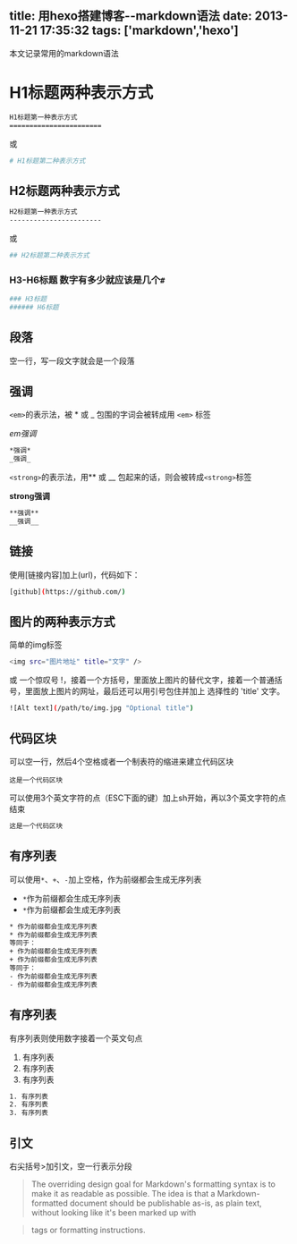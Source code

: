 title: 用hexo搭建博客--markdown语法
date: 2013-11-21 17:35:32
tags: ['markdown','hexo']
---

本文记录常用的markdown语法

H1标题两种表示方式
=======================

```sh
H1标题第一种表示方式
=======================
```
或
```sh
# H1标题第二种表示方式
```

H2标题两种表示方式
-----------------------

```sh
H2标题第一种表示方式
-----------------------
```
或
```sh
## H2标题第二种表示方式
```

### H3-H6标题 数字有多少就应该是几个`#`

```sh
### H3标题
###### H6标题
```
<!--more-->

段落
----------------

空一行，写一段文字就会是一个段落

强调
----------------
`<em>`的表示法，被 * 或 _ 包围的字词会被转成用 `<em>` 标签

*em强调*

```sh
*强调*
_强调_
```

`<strong>`的表示法，用** 或 __ 包起来的话，则会被转成`<strong>`标签

**strong强调**

```sh
**强调**
__强调__
```

链接
----------------
使用[链接内容]加上(url)，代码如下：

```sh
[github](https://github.com/)
```

图片的两种表示方式
----------------

简单的img标签
```sh
<img src="图片地址" title="文字" />
```
或
一个惊叹号 !，接着一个方括号，里面放上图片的替代文字，接着一个普通括号，里面放上图片的网址，最后还可以用引号包住并加上 选择性的 'title' 文字。
```sh
![Alt text](/path/to/img.jpg "Optional title")
```

代码区块
----------------

可以空一行，然后4个空格或者一个制表符的缩进来建立代码区块

    这是一个代码区块

可以使用3个英文字符的点（ESC下面的键）加上sh开始，再以3个英文字符的点结束
```sh
这是一个代码区块
```

有序列表
-----------------

可以使用`*`、`+`、`-`加上空格，作为前缀都会生成无序列表

* `*`作为前缀都会生成无序列表
* `*`作为前缀都会生成无序列表

```sh
* 作为前缀都会生成无序列表
* 作为前缀都会生成无序列表
等同于：
+ 作为前缀都会生成无序列表
+ 作为前缀都会生成无序列表
等同于：
- 作为前缀都会生成无序列表
- 作为前缀都会生成无序列表
```

有序列表
---------------

有序列表则使用数字接着一个英文句点

1. 有序列表
2. 有序列表
3. 有序列表

```sh
1. 有序列表
2. 有序列表
3. 有序列表
```

引文
-----------------
右尖括号>加引文，空一行表示分段
> The overriding design goal for Markdown's formatting syntax is to make it as readable as possible. The idea is that a
> Markdown-formatted document should be publishable as-is, as plain text, without looking like it's been marked up with

> tags or formatting instructions.



